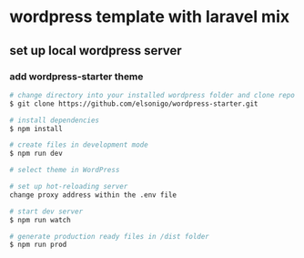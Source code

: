 # wordpress template with laravel mix

## set up local wordpress server

### add wordpress-starter theme
``` bash
# change directory into your installed wordpress folder and clone repo
$ git clone https://github.com/elsonigo/wordpress-starter.git

# install dependencies
$ npm install

# create files in development mode
$ npm run dev

# select theme in WordPress

# set up hot-reloading server
change proxy address within the .env file

# start dev server 
$ npm run watch

# generate production ready files in /dist folder
$ npm run prod
```
